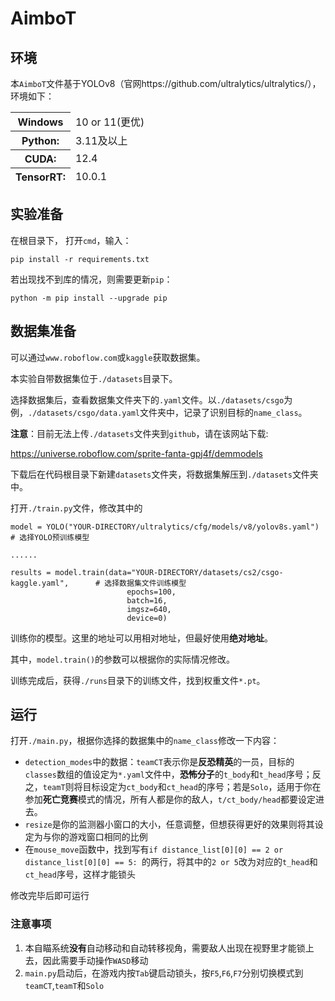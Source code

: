 # AimboT

## 环境

本`AimboT`文件基于YOLOv8（官网https://github.com/ultralytics/ultralytics/），环境如下：

<table>
  <thead><tr><th>Windows</th><td>10 or 11(更优)</td></thead>
  <thead><tr><th>Python:</th><td>3.11及以上</td></tr></thead>
  <thead><tr><th>CUDA:</th><td>12.4</td></tr></thead>
  <thead><tr><th>TensorRT:</th><td>10.0.1</td></tr></thead>
</table>

## 实验准备

在根目录下， 打开`cmd`，输入：

```
pip install -r requirements.txt
```

若出现找不到库的情况，则需要更新`pip`：

```
python -m pip install --upgrade pip
```

## 数据集准备

可以通过`www.roboflow.com`或`kaggle`获取数据集。

本实验自带数据集位于`./datasets`目录下。

选择数据集后，查看数据集文件夹下的`.yaml`文件。以`./datasets/csgo`为例，`./datasets/csgo/data.yaml`文件夹中，记录了识别目标的`name_class`。

**注意**：目前无法上传`./datasets`文件夹到`github`，请在该网站下载:

https://universe.roboflow.com/sprite-fanta-gpj4f/demmodels

下载后在代码根目录下新建`datasets`文件夹，将数据集解压到`./datasets`文件夹中。

打开`./train.py`文件，修改其中的

```
model = YOLO("YOUR-DIRECTORY/ultralytics/cfg/models/v8/yolov8s.yaml")           # 选择YOLO预训练模型

......

results = model.train(data="YOUR-DIRECTORY/datasets/cs2/csgo-kaggle.yaml",      # 选择数据集文件训练模型
                          epochs=100,
                          batch=16,
                          imgsz=640,
                          device=0)
```

训练你的模型。这里的地址可以用相对地址，但最好使用**绝对地址**。

其中，`model.train()`的参数可以根据你的实际情况修改。

训练完成后，获得`./runs`目录下的训练文件，找到权重文件`*.pt`。

## 运行

打开`./main.py`，根据你选择的数据集中的`name_class`修改一下内容：

+ `detection_modes`中的数据：`teamCT`表示你是**反恐精英**的一员，目标的`classes`数组的值设定为`*.yaml`文件中，**恐怖分子**的`t_body`和`t_head`序号；反之，`teamT`则将目标设定为`ct_body`和`ct_head`的序号；若是`Solo`，适用于你在参加**死亡竞赛**模式的情况，所有人都是你的敌人，`t/ct_body/head`都要设定进去。
+ `resize`是你的监测器小窗口的大小，任意调整，但想获得更好的效果则将其设定为与你的游戏窗口相同的比例
+ 在`mouse_move`函数中，找到写有`if distance_list[0][0] == 2 or distance_list[0][0] == 5: `的两行，将其中的`2 or 5`改为对应的`t_head`和`ct_head`序号，这样才能锁头
  
修改完毕后即可运行

### 注意事项

1. 本自瞄系统**没有**自动移动和自动转移视角，需要敌人出现在视野里才能锁上去，因此需要手动操作`WASD`移动
2. `main.py`启动后，在游戏内按`Tab`键启动锁头，按`F5`,`F6`,`F7`分别切换模式到`teamCT`,`teamT`和`Solo`